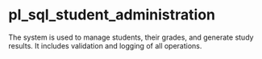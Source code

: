 # pl_sql_student_administration
The system is used to manage students, their grades, and generate study results. It includes validation and logging of all operations.
